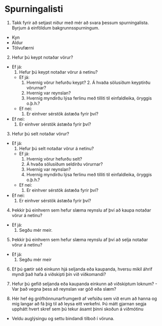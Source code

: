 # Spurningalisti

1. Takk fyrir að setjast niður með mér að svara þessum spurningalista. Byrjum á einföldum bakgrunnsspurningum.
  - Kyn
  - Aldur
  - Tölvufærni

2. Hefur þú keypt notaðar vörur?
  - Ef já:
    1. Hefur þú keypt notaðar vörur á netinu?
      - Ef já:
        1. Hvernig vörur hefurðu keypt? 2. Á hvaða sölusíðum keyptirðu vörurnar?
        3. Hvernig var reynslan?
        4. Hvernig myndirðu lýsa ferlinu með tilliti til einfaldleika, öryggis o.þ.h.?
      - Ef nei:
        1. Er einhver sérstök ástæða fyrir því?
  - Ef nei:
    1. Er einhver sérstök ástæða fyrir því?

3. Hefur þú selt notaðar vörur?
  - Ef já:
    1. Hefur þú selt notaðar vörur á netinu?
      - Ef já:
        1. Hvernig vörur hefurðu selt?
        2. Á hvaða sölusíðum seldirðu vörurnar?
        3. Hvernig var reynslan?
        4. Hvernig myndirðu lýsa ferlinu með tilliti til einfaldleika, öryggis o.þ.h.?
      - Ef nei:
        1. Er einhver sérstök ástæða fyrir því?
  - Ef nei:
    1. Er einhver sérstök ástæða fyrir því?

4. Þekkir þú einhvern sem hefur slæma reynslu af því að kaupa notaðar vörur á netinu?
  - Ef já:
    1. Segðu mér meir.

5. Þekkir þú einhvern sem hefur slæma reynslu af því að selja notaðar vörur á netinu?
  - Ef já:
    1. Segðu mér meir

6. Ef þú gætir séð einkunn hjá seljanda eða kaupanda, hversu mikil áhrif myndi það hafa á viðskipti þín við viðkomandi?
  1. Hefur þú gefið seljanda eða kaupanda einkunn að viðskiptum loknum?
    - Var það vegna þess að reynslan var góð eða slæm?

7. Hér hef ég grófhönnunarfrumgerð af vefsíðu sem við erum að hanna og mig langar að fá þig til að leysa eitt verkefni. Þú mátt gjarnan segja upphátt hvert skref sem þú tekur ásamt þinni skoðun á viðmótinu
  - Veldu auglýsingu og settu bindandi tilboð í vöruna.
